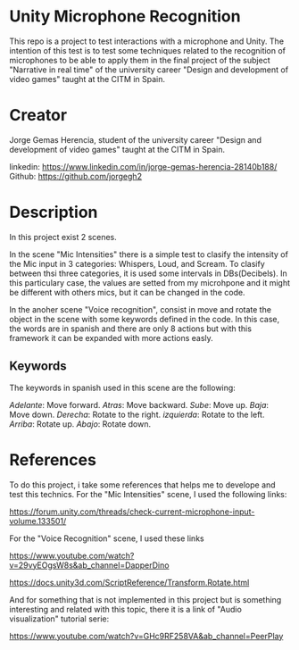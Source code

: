 # Unity Microphone Recognition
This repo is a project to test interactions with a microphone and Unity. The intention of this test is to test some techniques related to the recognition of microphones to be able to apply them in the final project of the subject "Narrative in real time" of the university career "Design and development of video games" taught at the CITM in Spain.

# Creator
Jorge Gemas Herencia, student of the university career "Design and development of video games" taught at the CITM in Spain.

linkedin: https://www.linkedin.com/in/jorge-gemas-herencia-28140b188/
Github: https://github.com/jorgegh2

# Description
In this project exist 2 scenes. 

In the scene "Mic Intensities" there is a simple test to clasify the intensity of the Mic input in 3 categories: Whispers, Loud, and Scream. To clasify between thsi three categories, it is used some intervals in DBs(Decibels). In this particulary case, the values are setted from my microhpone and it might be different with others mics, but it can be changed in the code.

In the anoher scene "Voice recognition", consist in move and rotate the object in the scene with some keywords defined in the code. In this case, the words are in spanish and there are only 8 actions but with this framework it can be expanded with more actions easly.

## Keywords
The keywords in spanish used in this scene are the following:

*Adelante*: Move forward.
*Atras*: Move backward.
*Sube*: Move up.
*Baja*: Move down.
*Derecha*: Rotate to the right.
*izquierda*: Rotate to the left.
*Arriba*: Rotate up.
*Abajo*: Rotate down.

# References
To do this project, i take some references that helps me to develope and test this technics.
For the "Mic Intensities" scene, I used the following links:

https://forum.unity.com/threads/check-current-microphone-input-volume.133501/

For the "Voice Recognition" scene, I used these links

https://www.youtube.com/watch?v=29vyEOgsW8s&ab_channel=DapperDino

https://docs.unity3d.com/ScriptReference/Transform.Rotate.html

And for something that is not implemented in this project but is something interesting and related with this topic, there it is a link of "Audio visualization" tutorial serie:

https://www.youtube.com/watch?v=GHc9RF258VA&ab_channel=PeerPlay
